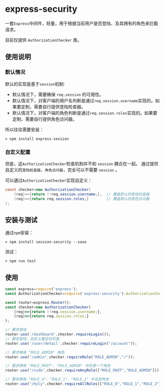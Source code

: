 # express-security

一套`Express`中间件，轻量，用于根据当前用户是否登陆、及其拥有的角色来拦截请求。

目前仅提供 `AuthorizationChecker` 类。

## 使用说明


### 默认情况

默认的实现是基于`session`机制:

* 默认情况下，需要确保  `req.session` 的可用性。
* 默认情况下，对客户端的用户名判断是通过`req.session.username`实现的。如果要定制，需要自行提供登陆检查器。
* 默认情况下，对客户端的角色判断是通过`req.session.roles`实现的。如果要定制，需要自行提供角色访问器。

所以往往需要安装：
```
> npm install express-session
```

### 自定义配置

但是，这`AuthorizationChecker`检查机制并不和 `session` 耦合在一起。 通过提供自定义的`登陆检查器`、`角色访问器`，完全可以不需要 `session` 。

可以通过`AuthorizationChecker`实现自定义：
```Java
const checker=new AuthorizationChecker(
    (req)=>{return !!req.session.username;},  // 覆盖默认的登陆检查器
    (req)=>{return req.session.roles;}        // 覆盖默认的角色访问器
);
```

## 安装与测试

通过`npm`安装：
```
> npm install session-security --save
```

测试：
```
> npm run test
```

## 使用

```JavaScript
const express=require('express');
const AuthorizationChecker=require('express-security').AuthorizationChecker;

const router=express.Router();
const checker=new AuthorizationChecker(
    (req)=>{return !!req.session.username;},
    (req)=>{return req.session.roles;}
);

// 要求登陆
router.use('/dashboard',checker.requireLogin());
// 要求登陆，自定义重定向页面
router.use('/user/detail',checker.requireLogin("/account"));

// 要求拥有 "ROLE_ADMIN" 角色
router.use("/admin",checker.requireRole("ROLE_ADMIN","/"));

// 要求拥有 "ROLE_ROOT"、"ROLE_ADMIN" 中任意一个角色
router.use("/sudo",checker.requireAnyRole(["ROLE_ROOT","ROLE_ADMIN"]));

// 要求拥有 "ROLE_0"、"ROLE_1"、"ROLE_2" 中全部角色
router.use("/holy",checker.requireAllRoles(["ROLE_0","ROLE_1","ROLE_2"]));
```
